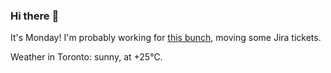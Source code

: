 ### Hi there :wave:

It's Monday! I'm probably working for [this bunch](https://github.com/kohofinancial), moving some Jira tickets.

Weather in Toronto: sunny, at +25°C.
